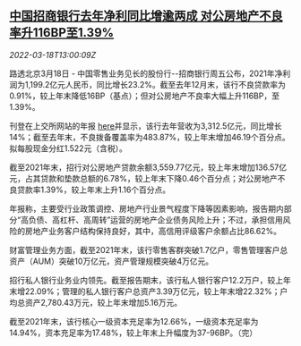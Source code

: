 <!--1647610262000-->
[中国招商银行去年净利同比增逾两成 对公房地产不良率升116BP至1.39%](https://cn.reuters.com/article/china-cmb-2021-profit-npl-0318-idCNKCS2LF1CM)
------

<div><i>2022-03-18T13:00:09Z</i></div><p>路透北京3月18日 - 中国零售业务见长的股份行--招商银行周五公布，2021年净利润为1,199.2亿元人民币，同比增长23.2%。截至去年12月末，该行不良贷款率为0.91%，较上年末降低16BP（基点）；但对公房地产不良率大幅上升116BP，至1.39%。</p><p>刊登在上交所网站的年报 <a href="http://static.sse.com.cn/disclosure/listedinfo/announcement/c/new/2022-03-19/600036_20220319_2_xZWJIo3h.pdf">here</a>并显示，该行去年营收为3,312.5亿元，同比增长14%；截至去年末，不良拨备覆盖率为483.87%，较上年末增加46.19个百分点。拟每股现金分红1.522元（含税）。</p><p>截至2021年末，招行对公房地产贷款余额3,559.77亿元，较上年末增加136.57亿元，占其贷款和垫款总额的6.78%，较上年末下降0.46个百分点；对公房地产不良贷款率1.39%，较上年末上升1.16个百分点。</p><p>年报称，主要受行业政策调控、房地产行业景气程度下降等因素影响，报告期内部分“高负债、高杠杆、高周转”运营的房地产企业债务风险上升；不过，承担信用风险的房地产业务客户结构保持良好，其中，高信用评级客户余额占比86.62%。</p><p>财富管理业务方面，截至2021年末，该行零售客群突破1.7亿户，零售管理客户总资产（AUM）突破10万亿元，资产管理规模突破4万亿元。</p><p>招行私人银行业务业内领先。截至报告期末，该行私人银行客户12.2万户，较上年末增22.09%；管理的私人银行客户总资产3.39万亿元，较上年末增22.32%；户均总资产2,780.43万元，较上年末增加5.16万元。</p><p>截至2021年末，该行核心一级资本充足率为12.66%，一级资本充足率为14.94%，资本充足率为17.48%，较上年末上升幅度为37-96BP。（完）</p>
